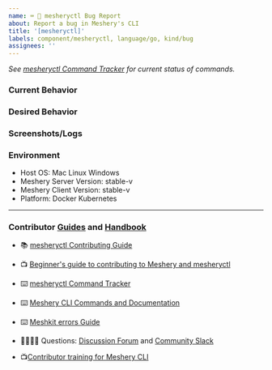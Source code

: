 ```yaml
---
name: ⌨️ 🐛 mesheryctl Bug Report
about: Report a bug in Meshery's CLI
title: '[mesheryctl]'
labels: component/mesheryctl, language/go, kind/bug
assignees: ''
---
```


<!-- Please update the mesheryctl Command Tracker spreadsheet -->
_See [mesheryctl Command Tracker](https://bit.ly/3dqXy1q) for current status of commands._

### Current Behavior
<!-- A brief description of what the problem is. (e.g. I need to be able to...) -->

### Desired Behavior
<!-- A brief description of the enhancement. -->

### Screenshots/Logs
<!-- Add screenshots, if applicable, to help explain your problem. -->

### Environment

- Host OS: Mac Linux Windows
- Meshery Server Version: stable-v
- Meshery Client Version: stable-v
- Platform: Docker Kubernetes

---

### Contributor [Guides](https://docs.meshery.io/project/contributing) and [Handbook](https://meshery.io/community#handbook)
- 📚 [mesheryctl Contributing Guide](https://github.com/meshery/meshery/blob/master/mesheryctl/README.md)
- 📺 [Beginner's guide to contributing to Meshery and mesheryctl](https://youtu.be/hh_kFLZx3G4)
- ⌨️ [mesheryctl Command Tracker](https://docs.google.com/spreadsheets/d/1q63sIGAuCnIeDs8PeM-0BAkNj8BBgPUXhLbe1Y-318o/edit#gid=0)
- ⌨️ [Meshery CLI Commands and Documentation](https://docs.google.com/document/d/1xRlFpElRmybJ3WacgPKXgCSiQ2poJl3iCCV1dAalf0k/edit#heading=h.5fucij4hc5wt)
- ⌨️ [Meshkit errors Guide](https://docs.meshery.io/project/contributing/contributing-error)
- 🙋🏾🙋🏼 Questions: [Discussion Forum](https://meshery.io/community#community-forums) and [Community Slack](https://slack.meshery.io)

- 📺[Contributor training for Meshery CLI](https://www.youtube.com/watch?v=aNR_1h1Pisg&t=3s)